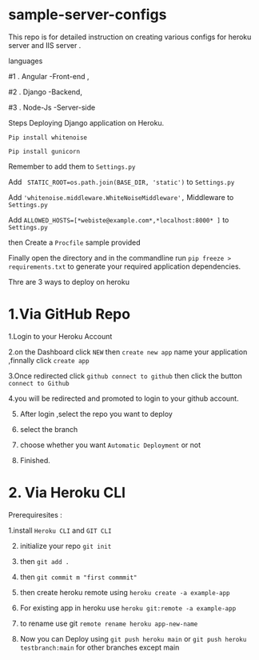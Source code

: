 # sample-server-configs


This repo is for detailed instruction on creating various configs for heroku server and IIS server .

languages   


#1 . Angular -Front-end , 

#2 . Django -Backend,

#3 . Node-Js -Server-side


Steps Deploying Django application on Heroku.

`Pip install whitenoise `

`Pip install gunicorn `

Remember to add them to `Settings.py`

Add ` STATIC_ROOT=os.path.join(BASE_DIR, 'static')`  to `Settings.py`

Add `'whitenoise.middleware.WhiteNoiseMiddleware',` Middleware to `Settings.py`

Add `ALLOWED_HOSTS=[*webiste@example.com*,*localhost:8000* ]` to `Settings.py`

then Create a `Procfile` sample provided

Finally open  the directory and in the commandline run   `pip freeze > requirements.txt` to generate your required application dependencies.

Thre are 3 ways to deploy on heroku

# 1.Via GitHub Repo
  1.Login to your Heroku Account
  
  2.on the Dashboard click `NEW` then `create new app` name your application ,finnally click `create app`
  
  3.Once redirected click `github connect to github` then click the button `connect to Github` 
  
  4.you will be redirected and promoted to login to your github account.
  
  5. After login ,select the repo you want to deploy


  6. select the branch


  7. choose whether  you want `Automatic Deployment`  or not


  8. Finished. 

# 2. Via Heroku CLI

Prerequiresites :

1.install `Heroku CLI` and `GIT CLI`

2. initialize your repo `git init`

3. then `git add . `

4. then `git commit m "first commmit"`

5. then create heroku remote using `heroku create -a example-app`

6. For existing app in heroku use `heroku git:remote -a example-app`

7.  to rename use git `remote rename heroku app-new-name`

8.  Now you can Deploy using `git push heroku main` or `git push heroku testbranch:main` for 
  other branches except main



